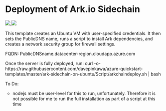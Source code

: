 # Deployment of Ark.io Sidechain

<a href="https://portal.azure.com/#create/Microsoft.Template/uri/https%3A%2F%2Fraw.githubusercontent.com%2Fdavepinkawa%2Fazure-quickstart-templates%2Fmaster%2Fark-sidechain-on-ubuntu%2Fazuredeploy.json" target="_blank">
    <img src="http://azuredeploy.net/deploybutton.png"/>
</a>
<a href="http://armviz.io/#/?load=https%3A%2F%2Fraw.githubusercontent.com%2Fdavepinkawa%2Fazure-quickstart-templates%2Fmaster%2Fark-sidechain-on-ubuntu%2Fazuredeploy.json" target="_blank">
    <img src="http://armviz.io/visualizebutton.png"/>
</a>

<p>This template creates an Ubuntu VM with user-specified credentials. It then sets the PublicDNS name, runs a script to install Ark dependencies, and creates a network security group for firewall settings.</p>
<p>FQDN:  PublicDNSname.datacenter-region.cloudapp.azure.com</p>
<p>Once the server is fully deployed, run: curl -o- https://raw.githubusercontent.com/davepinkawa/azure-quickstart-templates/master/ark-sidechain-on-ubuntu/Script/arkchaindeploy.sh | bash <p>    

<p>To Do:</p>
<ul style="list-style-type:circle">
    <li>nodejs must be user-level for this to run, unfortunately. Therefore it is not possible for me to run the full installation as part of a script at this time</li
</ul>




